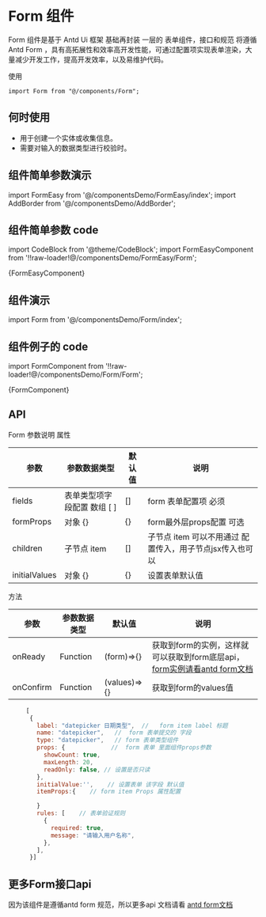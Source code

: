 # Form 组件

Form 组件是基于  Antd Ui 框架 基础再封装 一层的 表单组件，接口和规范 将遵循 Antd  Form ，具有高拓展性和效率高开发性能，可通过配置项实现表单渲染，大量减少开发工作，提高开发效率，以及易维护代码。

使用

```
import Form from "@/components/Form";
```

 

## 何时使用

- 用于创建一个实体或收集信息。
- 需要对输入的数据类型进行校验时。



## 组件简单参数演示

import FormEasy from '@/componentsDemo/FormEasy/index';
import AddBorder from '@/componentsDemo/AddBorder';

<AddBorder> 
  <FormEasy> </FormEasy>
</AddBorder>

## 组件简单参数 code

import CodeBlock from '@theme/CodeBlock';
import   FormEasyComponent  from '!!raw-loader!@/componentsDemo/FormEasy/Form';

<CodeBlock language="jsx">{FormEasyComponent}</CodeBlock>



## 组件演示

import Form from '@/componentsDemo/Form/index';
 

<AddBorder> 
  <Form> </Form>
</AddBorder>



## 组件例子的 code

 
import   FormComponent  from '!!raw-loader!@/componentsDemo/Form/Form';

<CodeBlock language="jsx">{FormComponent}</CodeBlock>




## API 

Form
参数说明
属性

| 参数          | 参数数据类型                   | 默认值 | 说明                                                     |
| ------------- | ------------------------------ | ------ | -------------------------------------------------------- |
| fields        | 表单类型项字段配置 数组 [    ] | []     | form 表单配置项 必须                                     |
| formProps     | 对象 {}                        | {}     | form最外层props配置 可选                                 |
| children      | 子节点 item                    | []     | 子节点 item 可以不用通过 配置传入，用子节点jsx传入也可以 |
| initialValues | 对象 {}                        | {}     | 设置表单默认值                                           |



方法

| 参数      | 参数数据类型 | 默认值       | 说明                                                         |
| --------- | ------------ | ------------ | ------------------------------------------------------------ |
| onReady   | Function     | (form)=>{}   | 获取到form的实例，这样就可以获取到form底层api，[form实例请看antd form文档](https://ant-design.antgroup.com/components/form-cn) |
| onConfirm | Function     | (values)=>{} | 获取到form的values值                                         |


```jsx title="fields 配置参数 "
     [
      {
        label: "datepicker 日期类型",  //   form item label 标题
        name: "datepicker",   //  form 表单提交的 字段
        type: "datepicker",   // form 表单类型组件
        props: {             //  form 表单 里面组件props参数
          showCount: true,
          maxLength: 20,
          readOnly: false, // 设置是否只读 
        },
        initialValue:'',    // 设置表单 该字段 默认值
        itemProps:{    // form item Props 属性配置

        }
        rules: [    // 表单验证规则
          {
            required: true,
            message: "请输入用户名称",
          },
        ],
      }]
```



## 更多Form接口api 

因为该组件是遵循antd form 规范，所以更多api 文档请看 [antd form文档](https://ant-design.antgroup.com/components/form-cn)






